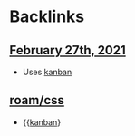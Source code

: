 
# Backlinks
## [February 27th, 2021](<February 27th, 2021.md>)
- Uses [kanban](<kanban.md>)

## [roam/css](<roam/css.md>)
- {{[kanban](<kanban.md>)}

